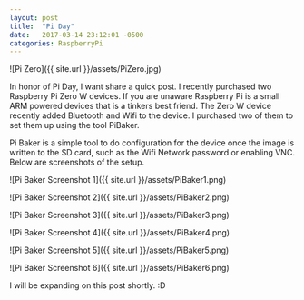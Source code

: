 ```yaml
---
layout: post
title:  "Pi Day"
date:   2017-03-14 23:12:01 -0500
categories: RaspberryPi
---
```


![Pi Zero]({{ site.url }}/assets/PiZero.jpg)


In honor of Pi Day, I want share a quick post.
 I recently purchased two Raspberry Pi Zero W devices. If you are unaware Raspberry Pi is a small ARM powered devices that is a tinkers best friend.
The Zero W device recently added Bluetooth and Wifi to the device. I purchased two of them to set them up using the tool PiBaker.

Pi Baker is a simple tool to do configuration for the device once the image is written to the SD card, such as the Wifi Network password or enabling VNC. Below are screenshots of the setup.


![Pi Baker Screenshot 1]({{ site.url }}/assets/PiBaker1.png)

![Pi Baker Screenshot 2]({{ site.url }}/assets/PiBaker2.png)

![Pi Baker Screenshot 3]({{ site.url }}/assets/PiBaker3.png)

![Pi Baker Screenshot 4]({{ site.url }}/assets/PiBaker4.png)

![Pi Baker Screenshot 5]({{ site.url }}/assets/PiBaker5.png)

![Pi Baker Screenshot 6]({{ site.url }}/assets/PiBaker6.png)


I will be expanding on this post shortly. :D
